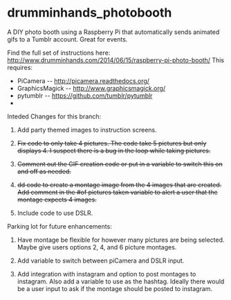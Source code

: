 drumminhands_photobooth
=======================

A DIY photo booth using a Raspberry Pi that automatically sends animated gifs to a Tumblr account. Great for events.

Find the full set of instructions here: http://www.drumminhands.com/2014/06/15/raspberry-pi-photo-booth/
This requires:
  - PiCamera -- http://picamera.readthedocs.org/
  - GraphicsMagick -- http://www.graphicsmagick.org/
  - pytumblr -- https://github.com/tumblr/pytumblr
  - 
  
Inteded Changes for this branch:

1) Add party themed images to instruction screens.<p/>
2) <strike>Fix code to only take 4 pictures.  The code take 5 pictures but only displays 4.  I suspect there is a bug in the loop while taking pictures.</strike><p/>
3) <strike>Comment out the GIF creation code or put in a variable to switch this on and off as needed.</strike><p/>
4) <strike>dd code to create a montage image from the 4 images that are created.  Add comment in the #of pictures taken variable to alert a user that the montage expects 4 images.</strike><p/>
5) Include code to use DSLR.<p/>

Parking lot for future enhancements:<p/>
1) Have montage be flexible for however many pictures are being selected.  Maybe give users options 2, 4, and 6 picture montages.<p/>
2) Add variable to switch between piCamera and DSLR input.<p/>
3) Add integration with instagram and option to post montages to instagram.  Also add a variable to use as the hashtag.  Ideally there would be a user input to ask if the montage should be posted to instagram.<p/>
